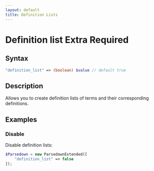 ```yaml
---
layout: default
title: Definition Lists
---
```


# Definition list <label class="label label-gray">Extra Required</label>

## Syntax

```php
"definition_list" => (boolean) $value // default true
```

## Description
Allows you to create definition lists of terms and their corresponding definitions.


## Examples

### Disable
Disable definition lists:
```php
$Parsedown = new ParsedownExtended([
    "definition_list" => false
]);
```

